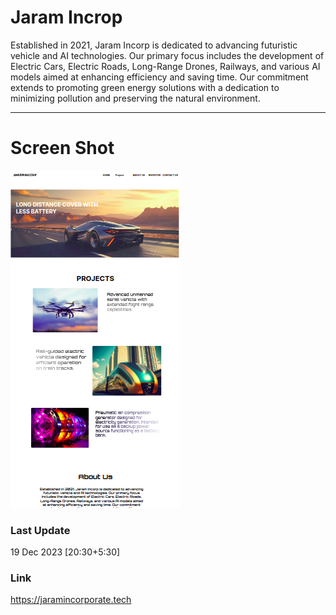 # Jaram Incrop
Established in 2021, Jaram Incorp is dedicated to advancing futuristic vehicle and AI technologies. Our primary focus includes the development of Electric Cars, Electric Roads, Long-Range Drones, Railways, and various AI models aimed at enhancing efficiency and saving time. Our commitment extends to promoting green energy solutions with a dedication to minimizing pollution and preserving the natural environment.

---
# Screen Shot
![N|Solid](preview.png)

### Last Update
19 Dec 2023 [20:30+5:30]

### Link
https://jaramincorporate.tech